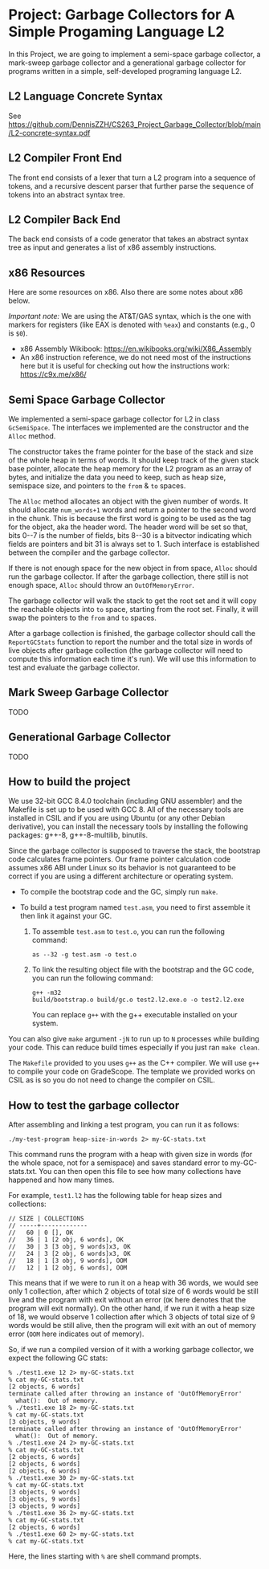 # Project: Garbage Collectors for A Simple Progaming Language L2

In this Project, we are going to implement a semi-space garbage collector, a
mark-sweep garbage collector and a generational garbage collector for programs
written in a simple, self-developed programing language L2.

## L2 Language Concrete Syntax

See https://github.com/DennisZZH/CS263_Project_Garbage_Collector/blob/main/L2-concrete-syntax.pdf

## L2 Compiler Front End

The front end consists of a lexer that turn a L2 program into a sequence of tokens, and a 
recursive descent parser that further parse the sequence of tokens into an abstract syntax tree.

## L2 Compiler Back End

The back end consists of a code generator that takes an abstract syntax tree as input and 
generates a list of x86 assembly instructions.

## x86 Resources

Here are some resources on x86. Also there are some notes about x86
below.

*Important note:* We are using the AT&T/GAS syntax, which is the one
with markers for registers (like EAX is denoted with `%eax`) and
constants (e.g., 0 is `$0`).

- x86 Assembly Wikibook: https://en.wikibooks.org/wiki/X86_Assembly
- An x86 instruction reference, we do not need most of the
  instructions here but it is useful for checking out how the
  instructions work: https://c9x.me/x86/
  
## Semi Space Garbage Collector

We implemented a semi-space garbage collector for L2 in class `GcSemiSpace`. The
interfaces we implemented are the constructor and the `Alloc` method.

The constructor takes the frame pointer for the base of the stack and size of
the whole heap in terms of words. It should keep track of the given stack base
pointer, allocate the heap memory for the L2 program as an array of bytes, and
initialize the data you need to keep, such as heap size, semispace size, and
pointers to the `from` & `to` spaces.

The `Alloc` method allocates an object with the given number of words. It should
allocate `num_words+1` words and return a pointer to the second word in the
chunk. This is because the first word is going to be used as the tag for the
object, aka the header word. The header word will be set so that, bits 0--7 is
the number of fields, bits 8--30 is a bitvector indicating which fields are
pointers and bit 31 is always set to 1. Such interface is established between the
compiler and the garbage collector.

If there is not enough space for the new object
in from space, `Alloc` should run the garbage collector. If after the garbage
collection, there still is not enough space, `Alloc` should throw an
`OutOfMemoryError`.

The garbage collector will walk the stack to get the root set and it will copy
the reachable objects into `to` space, starting from the root set. Finally, it
will swap the pointers to the `from` and `to` spaces.

After a garbage collection is finished, the garbage collector should call the
`ReportGCStats` function to report the number and the total size in words of
live objects after garbage collection (the garbage collector will need to
compute this information each time it's run). We will use this information to
test and evaluate the garbage collector.

  
## Mark Sweep Garbage Collector
TODO

## Generational Garbage Collector
TODO

## How to build the project

We use 32-bit GCC 8.4.0 toolchain (including GNU assembler) and the
Makefile is set up to be used with GCC 8. All of the necessary tools
are installed in CSIL and if you are using Ubuntu (or any other Debian
derivative), you can install the necessary tools by installing the
following packages: g++-8, g++-8-multilib, binutils.

Since the garbage collector is supposed to traverse the stack, the
bootstrap code calculates frame pointers. Our frame pointer
calculation code assumes x86 ABI under Linux so its behavior is not
guaranteed to be correct if you are using a different architecture or
operating system.

 - To compile the bootstrap code and the GC, simply run `make`.
 - To build a test program named `test.asm`, you need to first
   assemble it then link it against your GC.

   1. To assemble `test.asm` to `test.o`, you can run the following
      command:
      ```
      as --32 -g test.asm -o test.o
      ```
   2. To link the resulting object file with the bootstrap and the GC
      code, you can run the following command:
      ```
      g++ -m32
      build/bootstrap.o build/gc.o test2.l2.exe.o -o test2.l2.exe
      ```
      You can replace `g++` with the g++ executable installed on
      your system.

You can also give `make` argument `-jN` to run up to `N` processes
while building your code. This can reduce build times especially if
you just ran `make clean`.

The `Makefile` provided to you uses `g++` as the C++ compiler. We will
use `g++` to compile your code on GradeScope. The template we provided
works on CSIL as is so you do not need to change the compiler on CSIL.

## How to test the garbage collector

After assembling and linking a test program, you can run it as follows:

```
./my-test-program heap-size-in-words 2> my-GC-stats.txt
```

This command runs the program with a heap with given size in words
(for the whole space, not for a semispace) and saves standard error to
my-GC-stats.txt. You can then open this file to see how many
collections have happened and how many times.

For example, `test1.l2` has the following table for heap sizes and
collections:

```
// SIZE | COLLECTIONS
// -----+-------------
//   60 | 0 [], OK
//   36 | 1 [2 obj, 6 words], OK
//   30 | 3 [3 obj, 9 words]x3, OK
//   24 | 3 [2 obj, 6 words]x3, OK
//   18 | 1 [3 obj, 9 words], OOM
//   12 | 1 [2 obj, 6 words], OOM
```

This means that if we were to run it on a heap with 36 words, we would
see only 1 collection, after which 2 objects of total size of 6 words
would be still live and the program with exit without an error (`OK`
here denotes that the program will exit normally). On the other hand,
if we run it with a heap size of 18, we would observe 1 collection
after which 3 objects of total size of 9 words would be still alive,
then the program will exit with an out of memory error (`OOM` here
indicates out of memory).

So, if we run a compiled version of it with a
working garbage collector, we expect the following GC stats:

```
% ./test1.exe 12 2> my-GC-stats.txt
% cat my-GC-stats.txt
[2 objects, 6 words]
terminate called after throwing an instance of 'OutOfMemoryError'
  what():  Out of memory.
% ./test1.exe 18 2> my-GC-stats.txt
% cat my-GC-stats.txt
[3 objects, 9 words]
terminate called after throwing an instance of 'OutOfMemoryError'
  what():  Out of memory.
% ./test1.exe 24 2> my-GC-stats.txt
% cat my-GC-stats.txt
[2 objects, 6 words]
[2 objects, 6 words]
[2 objects, 6 words]
% ./test1.exe 30 2> my-GC-stats.txt
% cat my-GC-stats.txt
[3 objects, 9 words]
[3 objects, 9 words]
[3 objects, 9 words]
% ./test1.exe 36 2> my-GC-stats.txt
% cat my-GC-stats.txt
[2 objects, 6 words]
% ./test1.exe 60 2> my-GC-stats.txt
% cat my-GC-stats.txt
```

Here, the lines starting with `%` are shell command prompts.
